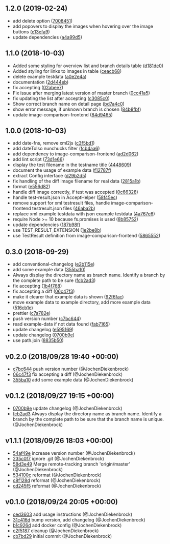 ## 1.2.0 (2019-02-24)

* add delete option ([7008451](https://github.com/jochendiekenbrock/image-comparison-backend/commit/7008451))
* add popovers to display the images when hovering over the image buttons ([e13efa9](https://github.com/jochendiekenbrock/image-comparison-backend/commit/e13efa9))
* update dependencies ([a4a99d5](https://github.com/jochendiekenbrock/image-comparison-backend/commit/a4a99d5))



## 1.1.0 (2018-10-03)

* Added some styling for overview list and branch details table ([d181de0](https://github.com/jochendiekenbrock/image-comparison-backend/commit/d181de0))
* Added styling for links to images in table ([ceacb68](https://github.com/jochendiekenbrock/image-comparison-backend/commit/ceacb68))
* delete example testdata ([a0e2e4a](https://github.com/jochendiekenbrock/image-comparison-backend/commit/a0e2e4a))
* documentation ([2d444eb](https://github.com/jochendiekenbrock/image-comparison-backend/commit/2d444eb))
* fix accepting ([02abee7](https://github.com/jochendiekenbrock/image-comparison-backend/commit/02abee7))
* Fix issue after merging latest version of master branch ([0cc41a5](https://github.com/jochendiekenbrock/image-comparison-backend/commit/0cc41a5))
* fix updating the list after accepting ([c3085c0](https://github.com/jochendiekenbrock/image-comparison-backend/commit/c3085c0))
* Show correct branch name on detail page ([bd7a4c0](https://github.com/jochendiekenbrock/image-comparison-backend/commit/bd7a4c0))
* show error message, if unknown branch is chosen ([84b8fbf](https://github.com/jochendiekenbrock/image-comparison-backend/commit/84b8fbf))
* update image-comparison-frontend ([84d9465](https://github.com/jochendiekenbrock/image-comparison-backend/commit/84d9465))



## 1.0.0 (2018-10-03)

* add date-fns, remove xml2js ([c3f5bd1](https://github.com/jochendiekenbrock/image-comparison-backend/commit/c3f5bd1))
* add dateToIso nunchucks filter ([fcb4aa6](https://github.com/jochendiekenbrock/image-comparison-backend/commit/fcb4aa6))
* add dependency to image-comparison-frontend ([ad2d062](https://github.com/jochendiekenbrock/image-comparison-backend/commit/ad2d062))
* add lint script ([73d1e66](https://github.com/jochendiekenbrock/image-comparison-backend/commit/73d1e66))
* display the test filename in the testname title ([4448609](https://github.com/jochendiekenbrock/image-comparison-backend/commit/4448609))
* document the usage of example data ([f12787f](https://github.com/jochendiekenbrock/image-comparison-backend/commit/f12787f))
* extract Config interface ([d29b2d5](https://github.com/jochendiekenbrock/image-comparison-backend/commit/d29b2d5))
* fix handling of the diff image filename for real data ([2815a1b](https://github.com/jochendiekenbrock/image-comparison-backend/commit/2815a1b))
* format ([e556d82](https://github.com/jochendiekenbrock/image-comparison-backend/commit/e556d82))
* handle diff image correctly, if test was accepted ([0c66328](https://github.com/jochendiekenbrock/image-comparison-backend/commit/0c66328))
* handle test-result.json in AcceptHelper ([58f45ec](https://github.com/jochendiekenbrock/image-comparison-backend/commit/58f45ec))
* remove support for xml testresult files, handle image-comparison-frontend testresult.json files ([46aba2b](https://github.com/jochendiekenbrock/image-comparison-backend/commit/46aba2b))
* replace xml example testdata with json example testdata ([4a767e6](https://github.com/jochendiekenbrock/image-comparison-backend/commit/4a767e6))
* require Node >= 10 because fs.promises is used ([8b85752](https://github.com/jochendiekenbrock/image-comparison-backend/commit/8b85752))
* update dependencies ([187b98f](https://github.com/jochendiekenbrock/image-comparison-backend/commit/187b98f))
* use TEST_RESULT_EXTENSION ([1e2be8b](https://github.com/jochendiekenbrock/image-comparison-backend/commit/1e2be8b))
* use TestResult definition from image-comparison-frontend ([5865552](https://github.com/jochendiekenbrock/image-comparison-backend/commit/5865552))



## 0.3.0 (2018-09-29)

* add conventional-changelog ([e2b115e](https://github.com/jochendiekenbrock/image-comparison-backend/commit/e2b115e))
* add some example data ([355ba10](https://github.com/jochendiekenbrock/image-comparison-backend/commit/355ba10))
* Always display the directory name as branch name. Identify a branch by the complete path to be sure  ([fcb2ad3](https://github.com/jochendiekenbrock/image-comparison-backend/commit/fcb2ad3))
* fix accepting ([1b4f768](https://github.com/jochendiekenbrock/image-comparison-backend/commit/1b4f768))
* fix accepting a diff ([06c47f3](https://github.com/jochendiekenbrock/image-comparison-backend/commit/06c47f3))
* make it clearer that example data is shown ([92f6fac](https://github.com/jochendiekenbrock/image-comparison-backend/commit/92f6fac))
* move example data to example directory, add more example data ([516cb1e](https://github.com/jochendiekenbrock/image-comparison-backend/commit/516cb1e))
* prettier ([c7a782e](https://github.com/jochendiekenbrock/image-comparison-backend/commit/c7a782e))
* push version number ([c7bc644](https://github.com/jochendiekenbrock/image-comparison-backend/commit/c7bc644))
* read example-data if not data found ([fab7165](https://github.com/jochendiekenbrock/image-comparison-backend/commit/fab7165))
* update changelog ([e595169](https://github.com/jochendiekenbrock/image-comparison-backend/commit/e595169))
* update changelog ([0700b9e](https://github.com/jochendiekenbrock/image-comparison-backend/commit/0700b9e))
* use path.join ([8835b50](https://github.com/jochendiekenbrock/image-comparison-backend/commit/8835b50))


## v0.2.0 (2018/09/28 19:40 +00:00)
- [c7bc644](https://github.com/JochenDiekenbrock/image-comparison-backend/commit/c7bc6440b8d1efa3562917f7d55670987d22fe5c) push version number (@JochenDiekenbrock)
- [06c47f3](https://github.com/JochenDiekenbrock/image-comparison-backend/commit/06c47f37a9af4acb8913b82a3bc2208cc3746fb7) fix accepting a diff (@JochenDiekenbrock)
- [355ba10](https://github.com/JochenDiekenbrock/image-comparison-backend/commit/355ba10f8d7b5a476e6d76d6166af8e90d7551bb) add some example data (@JochenDiekenbrock)

## v0.1.2 (2018/09/27 19:15 +00:00)
- [0700b9e](https://github.com/JochenDiekenbrock/image-comparison-backend/commit/0700b9e7d0258215e1332a6f238a5c1a0c8f6c7f) update changelog (@JochenDiekenbrock)
- [fcb2ad3](https://github.com/JochenDiekenbrock/image-comparison-backend/commit/fcb2ad3ebce455c97d0d595b8cb3de361179346d) Always display the directory name as branch name. Identify a branch by the complete path to be sure that the branch name is unique. (@JochenDiekenbrock)

## v1.1.1 (2018/09/26 18:03 +00:00)
- [54af49e](https://github.com/JochenDiekenbrock/image-comparison-backend/commit/54af49e16e554173483e4f4f138e94eb426f1b0e) increase version number (@JochenDiekenbrock)
- [235c0f7](https://github.com/JochenDiekenbrock/image-comparison-backend/commit/235c0f7ace5447847236d83bce75df91a0f26fad) ignore .git (@JochenDiekenbrock)
- [58d3e49](https://github.com/JochenDiekenbrock/image-comparison-backend/commit/58d3e499d1dda6f9d8002a99d3404d2aeca12e9f) Merge remote-tracking branch 'origin/master' (@JochenDiekenbrock)
- [534100c](https://github.com/JochenDiekenbrock/image-comparison-backend/commit/534100cc000e621fc7f74461f9717c2963b67b88) reformat (@JochenDiekenbrock)
- [c8f128d](https://github.com/JochenDiekenbrock/image-comparison-backend/commit/c8f128d6ec633d74456b0e1058663380f44d1cc6) reformat (@JochenDiekenbrock)
- [cd245f5](https://github.com/JochenDiekenbrock/image-comparison-backend/commit/cd245f5cc36f0efce444d5d23a026b33cd04b9a7) reformat (@JochenDiekenbrock)

## v0.1.0 (2018/09/24 20:05 +00:00)
- [ced3603](https://github.com/JochenDiekenbrock/image-comparison-backend/commit/ced3603725aabfaaff9668dce4532737e8b34609) add usage instructions (@JochenDiekenbrock)
- [31c416d](https://github.com/JochenDiekenbrock/image-comparison-backend/commit/31c416d8bca5858b2aa13e2717ef4049659c12e4) bump version, add changelog (@JochenDiekenbrock)
- [b1c926d](https://github.com/JochenDiekenbrock/image-comparison-backend/commit/b1c926d61a475fdf8d915c60db08abbc6076f0ed) add docker config (@JochenDiekenbrock)
- [c2f5187](https://github.com/JochenDiekenbrock/image-comparison-backend/commit/c2f51875b0106843d23624f78c68c0dd99693cfa) cleanup (@JochenDiekenbrock)
- [cb7bd29](https://github.com/JochenDiekenbrock/image-comparison-backend/commit/cb7bd29924c02e92ea6fc1136d8e9b47f873bc4f) initial commit (@JochenDiekenbrock)
